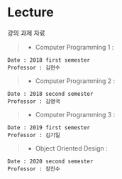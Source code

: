 # Lecture
강의 과제 자료

> - Computer Programming 1 :

    Date : 2018 first semester
    Professor : 김현수
  
> - Computer Programming 2 :

    Date : 2018 second semester
    Professor : 김영국
  
> - Computer Programming 3 :

    Date : 2019 first semester
    Professor : 김기일
    
> - Object Oriented Design :

    Date : 2020 second semester
    Professor : 장진수
